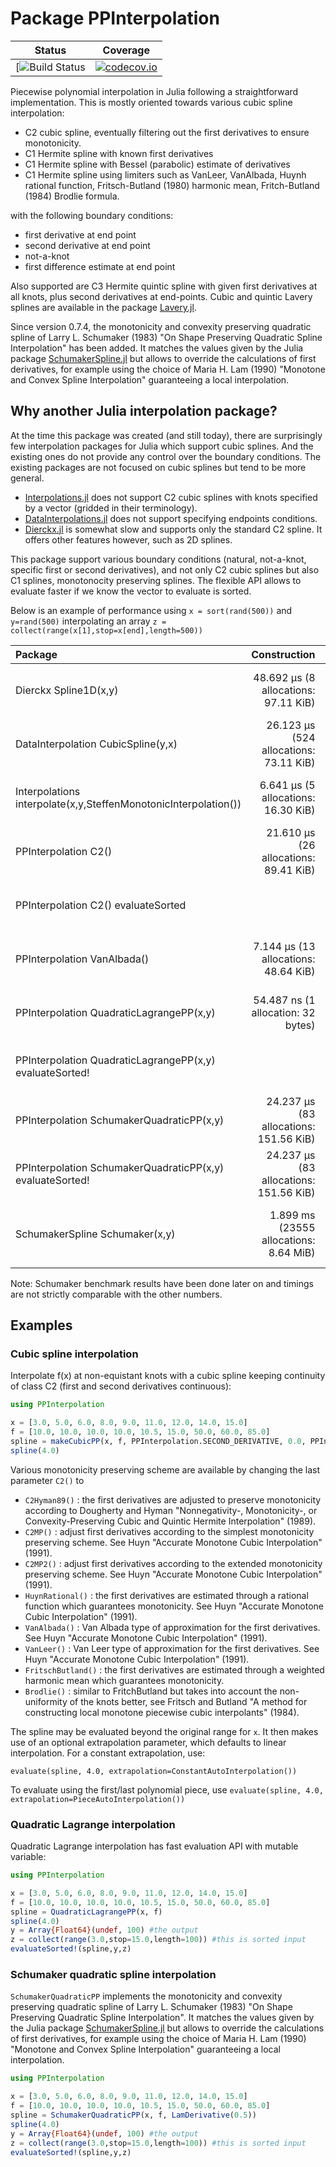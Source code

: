 # Package PPInterpolation
| Status | Coverage |
| :----: | :----: |
| [![Build Status](https://github.com/jherekhealy/PPInterpolation.jl/actions/workflows/julia-runtests.yml/badge.svg) | [![codecov.io](http://codecov.io/github/jherekhealy/PPInterpolation.jl/coverage.svg?branch=master)](http://codecov.io/github/jherekhealy/PPInterpolation.jl?branch=master) |


Piecewise polynomial interpolation in Julia following a straightforward implementation. This is mostly oriented towards various cubic spline interpolation:

* C2 cubic spline, eventually filtering out the first derivatives to ensure monotonicity.
* C1 Hermite spline with known first derivatives
* C1 Hermite spline with Bessel (parabolic) estimate of derivatives
* C1 Hermite spline using limiters such as VanLeer, VanAlbada, Huynh rational function, Fritsch-Butland (1980) harmonic mean, Fritch-Butland (1984) Brodlie formula.

with the following boundary conditions:

* first derivative at end point
* second derivative at end point
* not-a-knot
* first difference estimate at end point
 
Also supported are C3 Hermite quintic spline with  given first derivatives at all knots, plus second derivatives at end-points. 
Cubic and quintic Lavery splines are available in the package [Lavery.jl](https://github.com/jherekhealy/LaverySpline.jl).

Since version 0.7.4, the monotonicity and convexity preserving quadratic spline of Larry L. Schumaker (1983) "On Shape Preserving Quadratic Spline Interpolation" has been added. It matches the values given by the Julia package [SchumakerSpline.jl](https://github.com/s-baumann/SchumakerSpline.jl) but allows to override the calculations of first derivatives, for example using the choice of Maria H. Lam (1990) "Monotone and Convex Spline Interpolation" guaranteeing a local interpolation.


## Why another Julia interpolation package?
At the time this package was created (and still today), there are surprisingly few interpolation packages for Julia which support cubic splines. And the existing ones do not provide any control over the boundary conditions. The existing packages are not focused on cubic splines but tend to be more general.

* [Interpolations.jl](https://github.com/JuliaMath/Interpolations.jl) does not support C2 cubic splines with knots specified by a vector  (gridded in their terminology). 
* [DataInterpolations.jl](https://github.com/PumasAI/DataInterpolations.jl) does not support specifying endpoints conditions. 
* [Dierckx.jl](https://github.com/kbarbary/Dierckx.jl) is somewhat slow and supports only the standard C2 spline. It offers other features however, such as 2D splines.

This package support various boundary conditions (natural, not-a-knot, specific first or second derivatives), and not only C2 cubic splines but also C1 splines, monotonocity preserving splines. The flexible API allows to evaluate faster if we know the vector to evaluate is sorted.

Below is an example of performance using `x = sort(rand(500))` and `y=rand(500)` interpolating an array `z = collect(range(x[1],stop=x[end],length=500))`

| Package | Construction | Evaluation |
|:--------|--------------:|-----------------------:|
| Dierckx  Spline1D(x,y) | 48.692 μs (8 allocations: 97.11 KiB) |  21.405 μs (2 allocations: 4.09 KiB) |
| DataInterpolation CubicSpline(y,x) |  26.123 μs (524 allocations: 73.11 KiB) |21.591 μs (3 allocations: 4.14 KiB)|
| Interpolations interpolate(x,y,SteffenMonotonicInterpolation()) | 6.641 μs (5 allocations: 16.30 KiB) |   21.427 μs (3 allocations: 4.16 KiB)|
| PPInterpolation C2() | 21.610 μs (26 allocations: 89.41 KiB) | 15.503 μs (1 allocation: 48 bytes) |
| PPInterpolation C2() evaluateSorted|  | 4.670 μs (0 allocations: 0 bytes) |
| PPInterpolation VanAlbada() | 7.144 μs (13 allocations: 48.64 KiB) | 15.879 μs (1 allocation: 48 bytes) |
| PPInterpolation QuadraticLagrangePP(x,y) | 54.487 ns (1 allocation: 32 bytes) | 15.711 μs (1 allocation: 48 bytes) |
| PPInterpolation QuadraticLagrangePP(x,y) evaluateSorted! | |  2.942 μs (0 allocations: 0 bytes)|
| PPInterpolation SchumakerQuadraticPP(x,y) | 24.237 μs (83 allocations: 151.56 KiB) | 22.751 μs (5 allocations: 4.09 KiB)|
| PPInterpolation SchumakerQuadraticPP(x,y) evaluateSorted! | 24.237 μs (83 allocations: 151.56 KiB) | 4.823 μs (0 allocations: 0 bytes)|
| SchumakerSpline Schumaker(x,y) | 1.899 ms (23555 allocations: 8.64 MiB) |   51.600 μs (3005 allocations: 121.26 KiB) |

Note: Schumaker benchmark results have been done later on and timings are not strictly comparable with the other numbers.

## Examples
### Cubic spline interpolation
Interpolate f(x) at non-equistant knots with a cubic spline keeping continuity of class C2 (first and second derivatives continuous):

```julia
using PPInterpolation

x = [3.0, 5.0, 6.0, 8.0, 9.0, 11.0, 12.0, 14.0, 15.0]
f = [10.0, 10.0, 10.0, 10.0, 10.5, 15.0, 50.0, 60.0, 85.0]
spline = makeCubicPP(x, f, PPInterpolation.SECOND_DERIVATIVE, 0.0, PPInterpolation.SECOND_DERIVATIVE, 0.0, C2())
spline(4.0)
```

Various monotonicity preserving scheme are available by changing the last parameter `C2()` to

* `C2Hyman89()` : the first derivatives are adjusted to preserve monotonicity according to Dougherty and Hyman "Nonnegativity-, Monotonicity-, or Convexity-Preserving Cubic and Quintic Hermite Interpolation" (1989).
* `C2MP()` : adjust first derivatives according to the simplest monotonicity preserving scheme. See Huyn "Accurate Monotone Cubic Interpolation" (1991).
* `C2MP2()` : adjust first derivatives according to the extended monotonicity preserving scheme. See Huyn "Accurate Monotone Cubic Interpolation" (1991).
* `HuynRational()` : the first derivatives are estimated through a rational function which guarantees monotonicity. See Huyn "Accurate Monotone Cubic Interpolation" (1991).
* `VanAlbada()` : Van Albada type of approximation for the first derivatives. See Huyn "Accurate Monotone Cubic Interpolation" (1991).
* `VanLeer()` : Van Leer type of approximation for the first derivatives. See Huyn "Accurate Monotone Cubic Interpolation" (1991).
* `FritschButland()`  : the first derivatives are estimated through a weighted harmonic mean which guarantees monotonicity.
* `Brodlie()` : similar to FritchButland but takes into account the non-uniformity of the knots better, see Fritsch and Butland "A method for constructing local monotone piecewise cubic interpolants"  (1984).

The spline may be evaluated beyond the original range for `x`. It then makes use of an optional extrapolation parameter, which defaults to linear interpolation. For a constant extrapolation, use:
```
evaluate(spline, 4.0, extrapolation=ConstantAutoInterpolation())
```
To evaluate using the first/last polynomial piece, use `evaluate(spline, 4.0, extrapolation=PieceAutoInterpolation())`

### Quadratic Lagrange interpolation
Quadratic Lagrange interpolation has fast evaluation API with mutable variable:

```julia
using PPInterpolation

x = [3.0, 5.0, 6.0, 8.0, 9.0, 11.0, 12.0, 14.0, 15.0]
f = [10.0, 10.0, 10.0, 10.0, 10.5, 15.0, 50.0, 60.0, 85.0]
spline = QuadraticLagrangePP(x, f)
spline(4.0)
y = Array{Float64}(undef, 100) #the output
z = collect(range(3.0,stop=15.0,length=100)) #this is sorted input
evaluateSorted!(spline,y,z)
```

### Schumaker quadratic spline interpolation
`SchumakerQuadraticPP` implements the monotonicity and convexity preserving quadratic spline of Larry L. Schumaker (1983) "On Shape Preserving Quadratic Spline Interpolation". It matches the values given by the Julia package [SchumakerSpline.jl](https://github.com/s-baumann/SchumakerSpline.jl) but allows to override the calculations of first derivatives, for example using the choice of Maria H. Lam (1990) "Monotone and Convex Spline Interpolation" guaranteeing a local interpolation.

```julia
using PPInterpolation

x = [3.0, 5.0, 6.0, 8.0, 9.0, 11.0, 12.0, 14.0, 15.0]
f = [10.0, 10.0, 10.0, 10.0, 10.5, 15.0, 50.0, 60.0, 85.0]
spline = SchumakerQuadraticPP(x, f, LamDerivative(0.5))
spline(4.0)
y = Array{Float64}(undef, 100) #the output
z = collect(range(3.0,stop=15.0,length=100)) #this is sorted input
evaluateSorted!(spline,y,z)
```